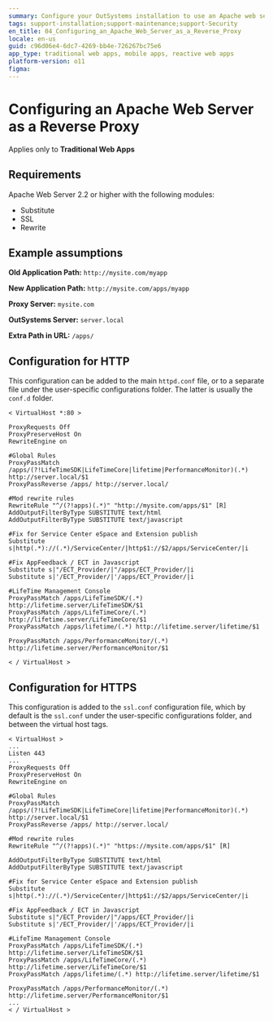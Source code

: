 ```yaml
---
summary: Configure your OutSystems installation to use an Apache web server as a reverse proxy. Includes configuration for Apache Web Server 2.2 or higher for HTTP and HTTPS.
tags: support-installation;support-maintenance;support-Security
en_title: 04_Configuring_an_Apache_Web_Server_as_a_Reverse_Proxy
locale: en-us
guid: c96d06e4-6dc7-4269-bb4e-726267bc75e6
app_type: traditional web apps, mobile apps, reactive web apps
platform-version: o11
figma:
---
```


# Configuring an Apache Web Server as a Reverse Proxy

<div class="info" markdown="1">

Applies only to **Traditional Web Apps**

</div>

## Requirements

Apache Web Server 2.2 or higher with the following modules:

* Substitute
* SSL
* Rewrite

## Example assumptions

**Old Application Path:** `http://mysite.com/myapp`

**New Application Path:** `http://mysite.com/apps/myapp`

**Proxy Server:** `mysite.com`

**OutSystems Server:** `server.local`

**Extra Path in URL:** `/apps/`

## Configuration for HTTP

This configuration can be added to the main `httpd.conf` file, or to a separate file under the user-specific configurations folder. The latter is usually the `conf.d` folder.

```
< VirtualHost *:80 >

ProxyRequests Off
ProxyPreserveHost On
RewriteEngine on

#Global Rules
ProxyPassMatch /apps/(?!LifeTimeSDK|LifeTimeCore|lifetime|PerformanceMonitor)(.*) http://server.local/$1
ProxyPassReverse /apps/ http://server.local/

#Mod rewrite rules
RewriteRule "^/(?!apps)(.*)" "http://mysite.com/apps/$1" [R]
AddOutputFilterByType SUBSTITUTE text/html
AddOutputFilterByType SUBSTITUTE text/javascript

#Fix for Service Center eSpace and Extension publish
Substitute s|http(.*)://(.*)/ServiceCenter/|http$1://$2/apps/ServiceCenter/|i

#Fix AppFeedback / ECT in Javascript
Substitute s|"/ECT_Provider/|"/apps/ECT_Provider/|i
Substitute s|'/ECT_Provider/|'/apps/ECT_Provider/|i

#LifeTime Management Console
ProxyPassMatch /apps/LifeTimeSDK/(.*) http://lifetime.server/LifeTimeSDK/$1
ProxyPassMatch /apps/LifeTimeCore/(.*) http://lifetime.server/LifeTimeCore/$1
ProxyPassMatch /apps/lifetime/(.*) http://lifetime.server/lifetime/$1

ProxyPassMatch /apps/PerformanceMonitor/(.*) http://lifetime.server/PerformanceMonitor/$1

​< / VirtualHost >
```

## Configuration for HTTPS

This configuration is added to the `ssl.conf` configuration file, which by default is the `ssl.conf` under the user-specific configurations folder, and between the virtual host tags.

```
< VirtualHost >
... 
Listen 443
... 
ProxyRequests Off 
ProxyPreserveHost On 
RewriteEngine on 

#Global Rules 
ProxyPassMatch /apps/(?!LifeTimeSDK|LifeTimeCore|lifetime|PerformanceMonitor)(.*) http://server.local/$1 
ProxyPassReverse /apps/ http://server.local/ 

#Mod rewrite rules 
RewriteRule "^/(?!apps)(.*)" "https://mysite.com/apps/$1" [R] 

AddOutputFilterByType SUBSTITUTE text/html 
AddOutputFilterByType SUBSTITUTE text/javascript 

#Fix for Service Center eSpace and Extension publish 
Substitute s|http(.*)://(.*)/ServiceCenter/|http$1://$2/apps/ServiceCenter/|i 

#Fix AppFeedback / ECT in Javascript 
Substitute s|"/ECT_Provider/|"/apps/ECT_Provider/|i
Substitute s|'/ECT_Provider/|'/apps/ECT_Provider/|i 

#LifeTime Management Console 
ProxyPassMatch /apps/LifeTimeSDK/(.*) http://lifetime.server/LifeTimeSDK/$1 
ProxyPassMatch /apps/LifeTimeCore/(.*) http://lifetime.server/LifeTimeCore/$1 
ProxyPassMatch /apps/lifetime/(.*) http://lifetime.server/lifetime/$1 

ProxyPassMatch /apps/PerformanceMonitor/(.*) http://lifetime.server/PerformanceMonitor/$1 
...
< / VirtualHost >
```

